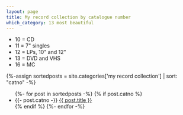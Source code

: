 ```yaml
---
layout: page
title: My record collection by catalogue number
which_category: 13 most beautiful
---
```


<ul>
<li>10 = CD</li>
<li>11 = 7" singles</li>
<li>12 = LPs, 10" and 12"</li>
<li>13 = DVD and VHS</li>
<li>16 = MC</li>
</ul>


{%-assign sortedposts = site.categories['my record collection'] | sort: "catno" -%}

  <ul>
    {%- for post in sortedposts -%}
    {% if post.catno %}
        <li>
          <span>{{- post.catno -}}</span>
          <a href="{{ post.url | relative_url }}">{{ post.title }}</a>
        </li>
    {% endif %}
    {%- endfor -%}
  </ul>
